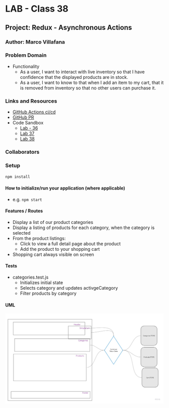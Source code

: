# LAB - Class 38

## Project: Redux - Asynchronous Actions

### Author: Marco Villafana

### Problem Domain  

+ Functionality
  + As a user, I want to interact with live inventory so that I have confidence that the displayed products are in stock.
  + As a user, I want to know to that when I add an item to my cart, that it is removed from inventory so that no other users can purchase it.

### Links and Resources

+ [GitHub Actions ci/cd](https://github.com/villafanam/virtual-store/actions)
+ [GitHub PR](https://github.com/villafanam/virtual-store/pull/6) 
+ Code Sandbox
  + [Lab - 36](https://codesandbox.io/p/github/villafanam/virtual-store/redux?file=README.md&workspace=%257B%2522activeFilepath%2522%253A%2522README.md%2522%252C%2522openFiles%2522%253A%255B%255D%252C%2522sidebarPanel%2522%253A%2522EXPLORER%2522%252C%2522gitSidebarPanel%2522%253A%2522COMMIT%2522%252C%2522spaces%2522%253A%257B%2522clg1myx5m004t356lk7nf89ed%2522%253A%257B%2522key%2522%253A%2522clg1myx5m004t356lk7nf89ed%2522%252C%2522name%2522%253A%2522Default%2522%252C%2522devtools%2522%253A%255B%257B%2522key%2522%253A%2522clg1myx5m004u356l2yhn26ha%2522%252C%2522type%2522%253A%2522PROJECT_SETUP%2522%252C%2522isMinimized%2522%253Afalse%257D%255D%257D%257D%252C%2522currentSpace%2522%253A%2522clg1myx5m004t356lk7nf89ed%2522%252C%2522spacesOrder%2522%253A%255B%2522clg1myx5m004t356lk7nf89ed%2522%255D%252C%2522hideCodeEditor%2522%253Afalse%257D) 
  + [Lab 37](https://codesandbox.io/p/github/villafanam/virtual-store/main?file=README.md&workspace=%257B%2522activeFilepath%2522%253A%2522README.md%2522%252C%2522openFiles%2522%253A%255B%2522README.md%2522%255D%252C%2522sidebarPanel%2522%253A%2522EXPLORER%2522%252C%2522gitSidebarPanel%2522%253A%2522COMMIT%2522%252C%2522spaces%2522%253A%257B%2522clg1mypev0015356l0ir14g6c%2522%253A%257B%2522key%2522%253A%2522clg1mypev0015356l0ir14g6c%2522%252C%2522name%2522%253A%2522Default%2522%252C%2522devtools%2522%253A%255B%257B%2522key%2522%253A%2522clg483egj000x356li4de9pv5%2522%252C%2522type%2522%253A%2522PROJECT_SETUP%2522%252C%2522isMinimized%2522%253Afalse%257D%255D%257D%252C%2522clg483n3q002h356l9hfnduyz%2522%253A%257B%2522key%2522%253A%2522clg483n3q002h356l9hfnduyz%2522%252C%2522devtools%2522%253A%255B%257B%2522type%2522%253A%2522PREVIEW%2522%252C%2522taskId%2522%253A%2522start%2522%252C%2522port%2522%253A3000%252C%2522key%2522%253A%2522clg483pkc003s356le2o9qf84%2522%252C%2522isMinimized%2522%253Afalse%257D%255D%252C%2522name%2522%253A%2522start%2520Preview%2522%257D%257D%252C%2522currentSpace%2522%253A%2522clg483n3q002h356l9hfnduyz%2522%252C%2522spacesOrder%2522%253A%255B%2522clg1mypev0015356l0ir14g6c%2522%252C%2522clg483n3q002h356l9hfnduyz%2522%255D%252C%2522hideCodeEditor%2522%253Afalse%257D)
  + [Lab 38](https://codesandbox.io/p/github/villafanam/virtual-store/thunk?file=README.md&workspace=%257B%2522activeFilepath%2522%253A%2522README.md%2522%252C%2522openFiles%2522%253A%255B%255D%252C%2522sidebarPanel%2522%253A%2522EXPLORER%2522%252C%2522gitSidebarPanel%2522%253A%2522COMMIT%2522%252C%2522spaces%2522%253A%257B%2522clg4g82c9004w356l8m62jqn1%2522%253A%257B%2522key%2522%253A%2522clg4g82c9004w356l8m62jqn1%2522%252C%2522name%2522%253A%2522Default%2522%252C%2522devtools%2522%253A%255B%257B%2522key%2522%253A%2522clg4g82c9004x356lbxj0z6e8%2522%252C%2522type%2522%253A%2522PROJECT_SETUP%2522%252C%2522isMinimized%2522%253Afalse%257D%255D%257D%257D%252C%2522currentSpace%2522%253A%2522clg4g82c9004w356l8m62jqn1%2522%252C%2522spacesOrder%2522%253A%255B%2522clg4g82c9004w356l8m62jqn1%2522%255D%252C%2522hideCodeEditor%2522%253Afalse%257D)

### Collaborators



### Setup

`npm install`

#### How to initialize/run your application (where applicable)

+ e.g. `npm start`

#### Features / Routes

+ Display a list of our product categories
+ Display a listing of products for each category, when the category is selected
+ From the product listings:
  + Click to view a full detail page about the product
  + Add the product to your shopping cart
+ Shopping cart always visible on screen

#### Tests

+ categories.test.js
  + Initializes initial state
  + Selects category and updates activgeCategory
  + Filter products by category

#### UML

![UML](/assets/lab%2037%20UML.jpg)
